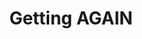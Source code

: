 ---
title: Getting AGAIN
description: 'Empower your NuxtJS application with @nuxt/content module: write in a content/ directory and fetch your Markdown, JSON, YAM'
image: "ny.jpg"
imagetitle: 'ballon'
---